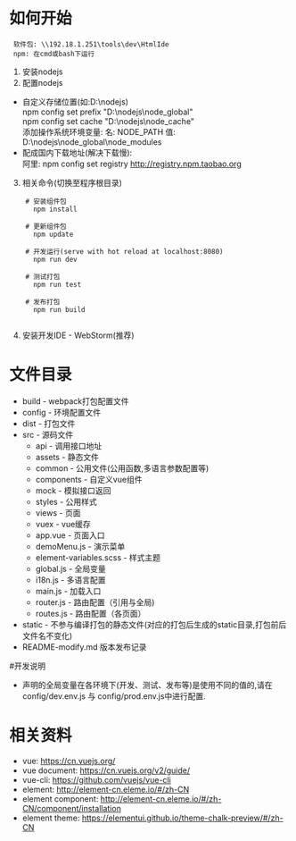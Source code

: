 # 如何开始
```
 软件包: \\192.18.1.251\tools\dev\HtmlIde
 npm: 在cmd或bash下运行

```


1. 安装nodejs
2. 配置nodejs
  * 自定义存储位置(如:D:\nodejs)  
     npm config set prefix "D:\nodejs\node_global"  
     npm config set cache "D:\nodejs\node_cache"   
     添加操作系统环境变量: 名: NODE_PATH 值: D:\nodejs\node_global\node_modules
  * 配成国内下载地址(解决下载慢):  
     阿里: npm config set registry http://registry.npm.taobao.org
3. 相关命令(切换至程序根目录)
``` 
    # 安装组件包
      npm install

    # 更新组件包
      npm update

    # 开发运行(serve with hot reload at localhost:8080)
      npm run dev

    # 测试打包
      npm run test

    # 发布打包
      npm run build
    
```
4. 安装开发IDE - WebStorm(推荐)
# 文件目录
* build - webpack打包配置文件
* config - 环境配置文件
* dist - 打包文件
* src - 源码文件
    * api - 调用接口地址
    * assets -  静态文件
    * common - 公用文件(公用函数,多语言参数配置等)
    * components - 自定义vue组件
    * mock - 模拟接口返回
    * styles - 公用样式
    * views - 页面
    * vuex - vue缓存
    * app.vue - 页面入口
    * demoMenu.js - 演示菜单
    * element-variables.scss - 样式主题
    * global.js - 全局变量
    * i18n.js - 多语言配置
    * main.js - 加载入口
    * router.js - 路由配置（引用与全局)
    * routes.js - 路由配置（各页面）
* static - 不参与编译打包的静态文件(对应的打包后生成的static目录,打包前后文件名不变化)
* README-modify.md 版本发布记录

#开发说明
* 声明的全局变量在各环境下(开发、测试、发布等)是使用不同的值的,请在config/dev.env.js 与 config/prod.env.js中进行配置.


# 相关资料
* vue: https://cn.vuejs.org/
* vue document: https://cn.vuejs.org/v2/guide/
* vue-cli: https://github.com/vuejs/vue-cli
* element: http://element-cn.eleme.io/#/zh-CN
* element component: http://element-cn.eleme.io/#/zh-CN/component/installation
* element theme: https://elementui.github.io/theme-chalk-preview/#/zh-CN

